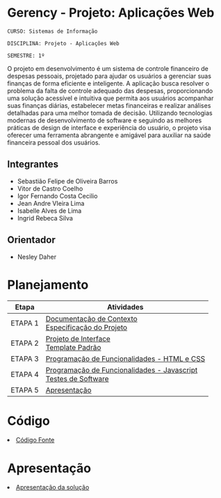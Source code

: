 # Gerency - Projeto: Aplicações Web

`CURSO: Sistemas de Informação`

`DISCIPLINA: Projeto - Aplicações Web`

`SEMESTRE: 1º`

O projeto em desenvolvimento é um sistema de controle financeiro de despesas pessoais, projetado para ajudar os usuários a gerenciar suas finanças de forma eficiente e inteligente. A aplicação busca resolver o problema da falta de controle adequado das despesas, proporcionando uma solução acessível e intuitiva que permita aos usuários acompanhar suas finanças diárias, estabelecer metas financeiras e realizar análises detalhadas para uma melhor tomada de decisão. Utilizando tecnologias modernas de desenvolvimento de software e seguindo as melhores práticas de design de interface e experiência do usuário, o projeto visa oferecer uma ferramenta abrangente e amigável para auxiliar na saúde financeira pessoal dos usuários.

## Integrantes

* Sebastião Felipe de Oliveira Barros
* Vitor de Castro Coelho
* Igor Fernando Costa Cecilio
* Jean Andre VIeira Lima
* Isabelle Alves de Lima
* Ingrid Rebeca Silva

## Orientador

* Nesley Daher

# Planejamento

| Etapa         | Atividades |
|  :----:   | ----------- |
| ETAPA 1         |[Documentação de Contexto](docs/context.md) <br> [Especificação do Projeto](docs/especification.md) |
| ETAPA 2         |[Projeto de Interface](docs/interface.md) <br> [Template Padrão](docs/template.md) |
| ETAPA 3         |[Programação de Funcionalidades - HTML e CSS](docs/development.md) |
| ETAPA 4        |[Programação de Funcionalidades - Javascript](docs/development.md) <br> [Testes de Software ](docs/tests.md) |
| ETAPA 5         | [Apresentação](presentation/README.md) |

# Código

<li><a href="src/README.md"> Código Fonte</a></li>

# Apresentação

<li><a href="presentation/README.md"> Apresentação da solução</a></li>
